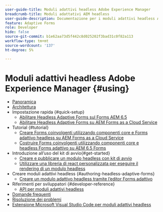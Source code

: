 ```yaml
---
user-guide-title: Moduli adattivi headless Adobe Experience Manager
breadcrumb-title: Moduli adattativi AEM headless
user-guide-description: Documentazione per i moduli adattivi headless Adobe Experience Manager
feature: Adaptive Forms
role: Developer
hide: false
source-git-commit: b1e62aa73d5f442c8d025202f3bad31c0f82a113
workflow-type: tm+mt
source-wordcount: '137'
ht-degree: 5%

---
```



# Moduli adattivi headless Adobe Experience Manager {#using}

+ [Panoramica](overview.md)
+ [Architettura](architecture.md)
+ Impostazione rapida {#quick-setup}
   + [Abilitare Headless Adaptive Forms sul Forms AEM 6.5](enable-headless-adaptive-forms-and-core-components.md)
   + [Abilitare Headless Adaptive Forms su AEM Forms as a Cloud Service](enable-headless-adaptive-forms-and-core-components-on-forms-cloud-service.md)
+ Tutorial {#tutorial}
   + [Creare Forms coinvolgenti utilizzando componenti core e Forms adattivo headless su AEM Forms as a Cloud Service](build-engaging-forms-using-core-components-and-headless-adaptive-forms-aem-forms-cloud-service.md)
   + [Costruire Forms coinvolgenti utilizzando componenti core e headless Forms adattivo su AEM 6.5 Forms](build-engaging-forms-using-core-components-and-headless-adaptive-forms-on-aem-65-forms.md)
+ Introduzione all’uso del kit di avvio{#get-started}
   + [Creare e pubblicare un modulo headless con kit di avvio](create-and-publish-a-headless-form.md)
   + [Utilizzare una libreria di react personalizzata per eseguire il rendering di un modulo headless](use-google-material-ui-react-components-to-render-a-headless-form.md)
+ Creare moduli adattivi headless {#authoring-headless-adaptive-forms}
   + [Creare un modulo adattivo headless tramite l’editor Forms adattivo](create-a-headless-adaptive-form.md)
+ Riferimenti per sviluppatori {#developer-reference}
   + [API per moduli adattivi headless](https://opensource.adobe.com/aem-forms-af-runtime/api/)
+ [Domande frequenti](faq.md)
+ [Risoluzione dei problemi](troubleshooting.md)
+ [Estensione Microsoft Visual Studio Code per moduli adattivi headless](visual-studio-code-extension-for-headless-adaptive-forms.md)



<!--

Articles must be added to this TOC file in order to render.

Use this list format to specify links to articles and section headings that expand and collapse in the left rail of the user guide.

An article link CANNOT be used as a section heading.
-->
